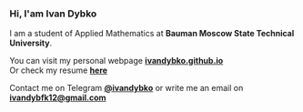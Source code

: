 ### Hi, I'am Ivan Dybko

I am a student of Applied Mathematics at **Bauman Moscow State Technical University**.

You can visit my personal webpage [**ivandybko.github.io**](https://ivandybko.github.io) \
Or check my resume [**here**](https://ivandybko.github.io/assets/files/Ivan%20Dybko%20CV%20(English).pdf)

Contact me on Telegram [**@ivandybko**](https://t.me/ivandybko) or write me an email on [**ivandybfk12@gmail.com**](ivandybfk12@gmail.com)